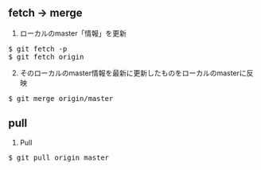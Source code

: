 ## fetch → merge
1. ローカルのmaster「情報」を更新

<pre>
$ git fetch -p
$ git fetch origin
</pre>

2. そのローカルのmaster情報を最新に更新したものをローカルのmasterに反映

<pre>
$ git merge origin/master
</pre>

## pull

1. Pull

<pre>
$ git pull origin master
</pre>
